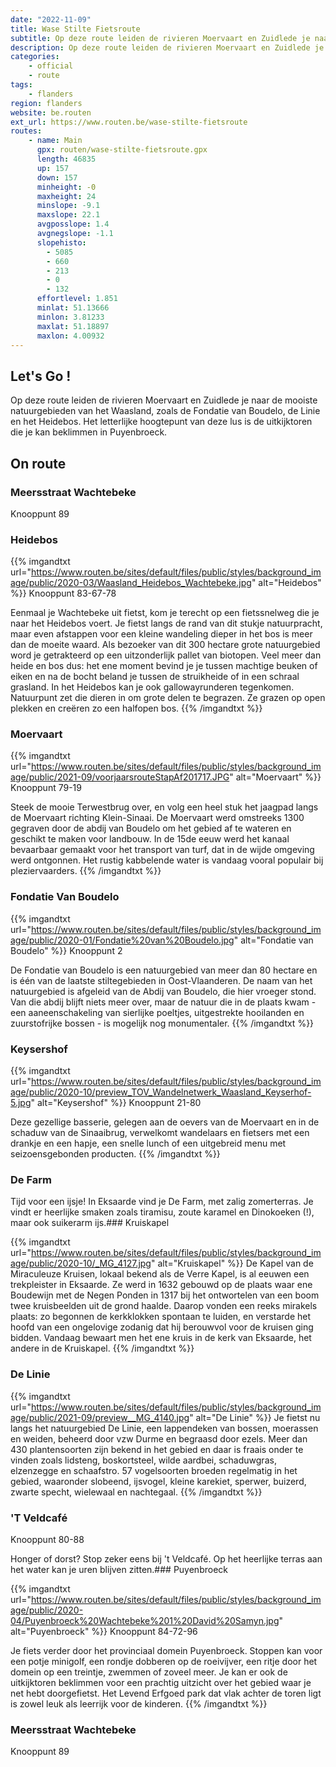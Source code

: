 ```yaml
---
date: "2022-11-09"
title: Wase Stilte Fietsroute
subtitle: Op deze route leiden de rivieren Moervaart en Zuidlede je naar de mooiste natuurgebieden van het Waasland, zoals de Fondatie van Boudelo, de Linie en het Heidebos
description: Op deze route leiden de rivieren Moervaart en Zuidlede je naar de mooiste natuurgebieden van het Waasland, zoals de Fondatie van Boudelo, de Linie en het Heidebos
categories:
    - official
    - route
tags:
    - flanders
region: flanders
website: be.routen
ext_url: https://www.routen.be/wase-stilte-fietsroute
routes:
    - name: Main
      gpx: routen/wase-stilte-fietsroute.gpx
      length: 46835
      up: 157
      down: 157
      minheight: -0
      maxheight: 24
      minslope: -9.1
      maxslope: 22.1
      avgposslope: 1.4
      avgnegslope: -1.1
      slopehisto:
        - 5085
        - 660
        - 213
        - 0
        - 132
      effortlevel: 1.851
      minlat: 51.13666
      minlon: 3.81233
      maxlat: 51.18897
      maxlon: 4.00932
---
```


## Let's Go ! 

Op deze route leiden de rivieren Moervaart en Zuidlede je naar de mooiste natuurgebieden van het Waasland, zoals de Fondatie van Boudelo, de Linie en het Heidebos. Het letterlijke hoogtepunt van deze lus is de uitkijktoren die je kan beklimmen in Puyenbroeck.

## On route

### Meersstraat Wachtebeke 

Knooppunt 89

### Heidebos

{{% imgandtxt url="https://www.routen.be/sites/default/files/public/styles/background_image/public/2020-03/Waasland_Heidebos_Wachtebeke.jpg" alt="Heidebos" %}}
Knooppunt 83-67-78

Eenmaal je Wachtebeke uit fietst, kom je terecht op een fietssnelweg die je naar het Heidebos voert. Je fietst langs de rand van dit stukje natuurpracht, maar even afstappen voor een kleine wandeling dieper in het bos is meer dan de moeite waard. Als bezoeker van dit 300 hectare grote natuurgebied word je getrakteerd op een uitzonderlijk pallet van biotopen. Veel meer dan heide en bos dus: het ene moment bevind je je tussen machtige beuken of eiken en na de bocht beland je tussen de struikheide of in een schraal grasland. In het Heidebos kan je ook gallowayrunderen tegenkomen. Natuurpunt zet die dieren in om grote delen te begrazen. Ze grazen op open plekken en creëren zo een halfopen bos.
{{% /imgandtxt %}}

### Moervaart

{{% imgandtxt url="https://www.routen.be/sites/default/files/public/styles/background_image/public/2021-09/voorjaarsrouteStapAf201717.JPG" alt="Moervaart" %}}
Knooppunt 79-19

Steek de mooie Terwestbrug over, en volg een heel stuk het jaagpad langs de Moervaart richting Klein-Sinaai. De Moervaart werd omstreeks 1300 gegraven door de abdij van Boudelo om het gebied af te wateren en geschikt te maken voor landbouw. In de 15de eeuw werd het kanaal bevaarbaar gemaakt voor het transport van turf, dat in de wijde omgeving werd ontgonnen. Het rustig kabbelende water is vandaag vooral populair bij pleziervaarders.
{{% /imgandtxt %}}

### Fondatie Van Boudelo

{{% imgandtxt url="https://www.routen.be/sites/default/files/public/styles/background_image/public/2020-01/Fondatie%20van%20Boudelo.jpg" alt="Fondatie van Boudelo" %}}
Knooppunt 2

De Fondatie van Boudelo is een natuurgebied van meer dan 80 hectare en is één van de laatste stiltegebieden in Oost-Vlaanderen. De naam van het natuurgebied is afgeleid van de Abdij van Boudelo, die hier vroeger stond. Van die abdij blijft niets meer over, maar de natuur die in de plaats kwam - een aaneenschakeling van sierlijke poeltjes, uitgestrekte hooilanden en zuurstofrijke bossen - is mogelijk nog monumentaler.
{{% /imgandtxt %}}

### Keysershof

{{% imgandtxt url="https://www.routen.be/sites/default/files/public/styles/background_image/public/2020-10/preview_TOV_Wandelnetwerk_Waasland_Keyserhof-5.jpg" alt="Keysershof" %}}
Knooppunt 21-80

Deze gezellige basserie, gelegen aan de oevers van de Moervaart en in de schaduw van de Sinaaibrug, verwelkomt wandelaars en fietsers met een drankje en een hapje, een snelle lunch of een uitgebreid menu met seizoensgebonden producten.
{{% /imgandtxt %}}

### De Farm

Tijd voor een ijsje! In Eksaarde vind je De Farm, met zalig zomerterras. Je vindt er heerlijke smaken zoals tiramisu, zoute karamel en Dinokoeken (!), maar ook suikerarm ijs.### Kruiskapel

{{% imgandtxt url="https://www.routen.be/sites/default/files/public/styles/background_image/public/2020-10/_MG_4127.jpg" alt="Kruiskapel" %}}
De Kapel van de Miraculeuze Kruisen, lokaal bekend als de Verre Kapel, is al eeuwen een trekpleister in Eksaarde. Ze werd in 1632 gebouwd op de plaats waar ene Boudewijn met de Negen Ponden in 1317 bij het ontwortelen van een boom twee kruisbeelden uit de grond haalde. Daarop vonden een reeks mirakels plaats: zo begonnen de kerkklokken spontaan te luiden, en verstarde het hoofd van een ongelovige zodanig dat hij berouwvol voor de kruisen ging bidden. Vandaag bewaart men het ene kruis in de kerk van Eksaarde, het andere in de Kruiskapel.
{{% /imgandtxt %}}

### De Linie

{{% imgandtxt url="https://www.routen.be/sites/default/files/public/styles/background_image/public/2021-09/preview__MG_4140.jpg" alt="De Linie" %}}
Je fietst nu langs het natuurgebied De Linie, een lappendeken van bossen, moerassen en weiden, beheerd door vzw Durme en begraasd door ezels. Meer dan 430 plantensoorten zijn bekend in het gebied en daar is fraais onder te vinden zoals lidsteng, boskortsteel, wilde aardbei, schaduwgras, elzenzegge en schaafstro. 57 vogelsoorten broeden regelmatig in het gebied, waaronder slobeend, ijsvogel, kleine karekiet, sperwer, buizerd, zwarte specht, wielewaal en nachtegaal.
{{% /imgandtxt %}}

### 'T Veldcafé

Knooppunt 80-88

Honger of dorst? Stop zeker eens bij 't Veldcafé. Op het heerlijke terras aan het water kan je uren blijven zitten.### Puyenbroeck

{{% imgandtxt url="https://www.routen.be/sites/default/files/public/styles/background_image/public/2020-04/Puyenbroeck%20Wachtebeke%201%20David%20Samyn.jpg" alt="Puyenbroeck" %}}
Knooppunt 84-72-96

Je fiets verder door het provinciaal domein Puyenbroeck. Stoppen kan voor een potje minigolf, een rondje dobberen op de roeivijver, een ritje door het domein op een treintje, zwemmen of zoveel meer. Je kan er ook de uitkijktoren beklimmen voor een prachtig uitzicht over het gebied waar je net hebt doorgefietst. Het Levend Erfgoed park dat vlak achter de toren ligt is zowel leuk als leerrijk voor de kinderen.
{{% /imgandtxt %}}

### Meersstraat Wachtebeke

Knooppunt 89


